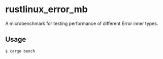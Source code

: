 # rustlinux_error_mb
A microbenchmark for testing performance of different Error inner types.

## Usage

```
$ cargo bench
```
